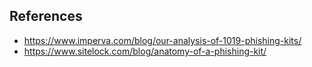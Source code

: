 ## References 
- https://www.imperva.com/blog/our-analysis-of-1019-phishing-kits/
- https://www.sitelock.com/blog/anatomy-of-a-phishing-kit/